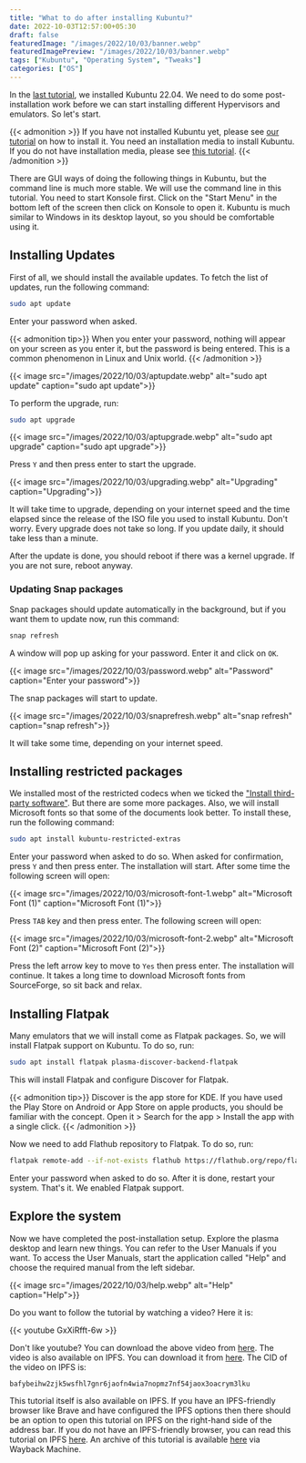 ```yaml
---
title: "What to do after installing Kubuntu?"
date: 2022-10-03T12:57:00+05:30
draft: false
featuredImage: "/images/2022/10/03/banner.webp"
featuredImagePreview: "/images/2022/10/03/banner.webp"
tags: ["Kubuntu", "Operating System", "Tweaks"]
categories: ["OS"]
---
```


In the [last tutorial](/install-kubuntu), we installed Kubuntu 22.04. We need to do some post-installation work before we can start installing different Hypervisors and emulators. So let's start.

{{< admonition >}}
If you have not installed Kubuntu yet, please see [our tutorial](/install-kubuntu) on how to install it. You need an installation media to install Kubuntu. If you do not have installation media, please see [this tutorial](/create-kubuntu-installation-media).
{{< /admonition >}}

There are GUI ways of doing the following things in Kubuntu, but the command line is much more stable. We will use the command line in this tutorial. You need to start Konsole first. Click on the "Start Menu" in the bottom left of the screen then click on Konsole to open it. Kubuntu is much similar to Windows in its desktop layout, so you should be comfortable using it.

## Installing Updates

First of all, we should install the available updates. To fetch the list of updates, run the following command:

```bash
sudo apt update
```

Enter your password when asked.

{{< admonition tip>}}
When you enter your password, nothing will appear on your screen as you enter it, but the password is being entered. This is a common phenomenon in Linux and Unix world.
{{< /admonition >}}

{{< image src="/images/2022/10/03/aptupdate.webp" alt="sudo apt update" caption="sudo apt update">}}

To perform the upgrade, run:

```bash
sudo apt upgrade
```

{{< image src="/images/2022/10/03/aptupgrade.webp" alt="sudo apt upgrade" caption="sudo apt upgrade">}}

Press `Y` and then press enter to start the upgrade.

{{< image src="/images/2022/10/03/upgrading.webp" alt="Upgrading" caption="Upgrading">}}

It will take time to upgrade, depending on your internet speed and the time elapsed since the release of the ISO file you used to install Kubuntu. Don't worry. Every upgrade does not take so long. If you update daily, it should take less than a minute.

After the update is done, you should reboot if there was a kernel upgrade. If you are not sure, reboot anyway.

### Updating Snap packages

Snap packages should update automatically in the background, but if you want them to update now, run this command:

```bash
snap refresh
```

A window will pop up asking for your password. Enter it and click on `OK`.

{{< image src="/images/2022/10/03/password.webp" alt="Password" caption="Enter your password">}}

The snap packages will start to update.

{{< image src="/images/2022/10/03/snaprefresh.webp" alt="snap refresh" caption="snap refresh">}}

It will take some time, depending on your internet speed.

## Installing restricted packages

We installed most of the restricted codecs when we ticked the ["Install third-party software"](/install-kubuntu/#updates-and-other-software). But there are some more packages. Also, we will install Microsoft fonts so that some of the documents look better. To install these, run the following command:

```bash
sudo apt install kubuntu-restricted-extras
```

Enter your password when asked to do so. When asked for confirmation, press `Y` and then press enter. The installation will start. After some time the following screen will open:

{{< image src="/images/2022/10/03/microsoft-font-1.webp" alt="Microsoft Font (1)" caption="Microsoft Font (1)">}}

Press `TAB` key and then press enter. The following screen will open:

{{< image src="/images/2022/10/03/microsoft-font-2.webp" alt="Microsoft Font (2)" caption="Microsoft Font (2)">}}

Press the left arrow key to move to `Yes` then press enter. The installation will continue. It takes a long time to download Microsoft fonts from SourceForge, so sit back and relax.

## Installing Flatpak

Many emulators that we will install come as Flatpak packages. So, we will install Flatpak support on Kubuntu. To do so, run:

```bash
sudo apt install flatpak plasma-discover-backend-flatpak
```

This will install Flatpak and configure Discover for Flatpak.

{{< admonition tip>}}
Discover is the app store for KDE. If you have used the Play Store on Android or App Store on apple products, you should be familiar with the concept. Open it > Search for the app > Install the app with a single click.
{{< /admonition >}}

Now we need to add Flathub repository to Flatpak. To do so, run:

```bash
flatpak remote-add --if-not-exists flathub https://flathub.org/repo/flathub.flatpakrepo
```

Enter your password when asked to do so. After it is done, restart your system. That's it. We enabled Flatpak support.

## Explore the system

Now we have completed the post-installation setup. Explore the plasma desktop and learn new things. You can refer to the User Manuals if you want. To access the User Manuals, start the application called "Help" and choose the required manual from the left sidebar.

{{< image src="/images/2022/10/03/help.webp" alt="Help" caption="Help">}}

Do you want to follow the tutorial by watching a video? Here it is:

{{< youtube GxXiRfft-6w >}}

Don't like youtube? You can download the above video from [here](https://link.storjshare.io/jufpdsrfdlu6zxdaf3gslyag2n7a/virtualhub-setup-videos%2FOS%2FWhat%20to%20do%20after%20installing%20Kubuntu.mp4?download=true). The video is also available on IPFS. You can download it from [here](https://bafybeihw2zjk5wsfhl7gnr6jaofn4wia7nopmz7nf54jaox3oacrym3lku.ipfs.dweb.link/). The CID of the video on IPFS is:

```
bafybeihw2zjk5wsfhl7gnr6jaofn4wia7nopmz7nf54jaox3oacrym3lku
```

This tutorial itself is also available on IPFS. If you have an IPFS-friendly browser like Brave and have configured the IPFS options then there should be an option to open this tutorial on IPFS on the right-hand side of the address bar. If you do not have an IPFS-friendly browser, you can read this tutorial on IPFS [here](https://setup-virtualhub-eu-org.ipns.dweb.link/kubuntu-post-installation/). An archive of this tutorial is available [here](https://web.archive.org/web/20221003103804/https://setup.virtualhub.eu.org/kubuntu-post-installation/) via Wayback Machine.
